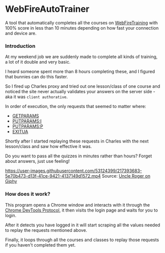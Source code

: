 # WebFireAutoTrainer
A tool that automatically completes all the courses on [WebFireTraining](https://webfiretraining.com/) with 100% score in less than 10 minutes depending on how fast your connection and device are.

### Introduction

At my weekend job we are suddenly made to complete all kinds of training, a lot of it double and very basic.

I heard someone spent more than 8 hours completing these, and I figured that bunnies can do this faster.

So I fired up Charles proxy and tried out one lesson/class of one course and noticed the site never actually validates your answers on the server side - aka it was `client authorative`.

In order of execution, the only requests that seemed to matter where:
* [GETPARAMS](https://github.com/BRUHItsABunny/webfireAutoTrainer/blob/main/_media/WFAT_class_getparams.png)
* [PUTPARAMS:I](https://github.com/BRUHItsABunny/webfireAutoTrainer/blob/main/_media/WFAT_class_init.png)
* [PUTPARAMS:P](https://github.com/BRUHItsABunny/webfireAutoTrainer/blob/main/_media/WFAT_class_progress.png)
* [EXITUA](https://github.com/BRUHItsABunny/webfireAutoTrainer/blob/main/_media/WFAT_class_exit.png)

Shortly after I started replaying these requests in Charles with the next lesson/class and saw how effective it was.

Do you want to pass all the quizzes in minutes rather than hours? Forget about answers, just use feeling!

https://user-images.githubusercontent.com/53124399/217393683-5e70b473-d13f-41ce-9421-4137149d1572.mp4
Source: [Uncle Roger on Giphy](https://giphy.com/clips/mrnigelng-cooking-show-uncle-roger-5HDCKts1Re8NxcwTSq)


### How does it work?
This program opens a Chrome window and interacts with it through the [Chrome DevTools Protocol](https://chromedevtools.github.io/devtools-protocol/), it then visits the login page and waits for you to login.

After it detects you have logged in it will start scraping all the values needed to replay the requests mentioned above.

Finally, it loops through all the courses and classes to replay those requests if you haven't completed them yet.
